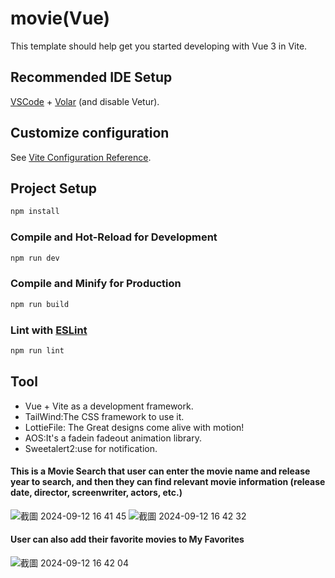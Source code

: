 # movie(Vue)

This template should help get you started developing with Vue 3 in Vite.

## Recommended IDE Setup

[VSCode](https://code.visualstudio.com/) + [Volar](https://marketplace.visualstudio.com/items?itemName=Vue.volar) (and disable Vetur).

## Customize configuration

See [Vite Configuration Reference](https://vitejs.dev/config/).

## Project Setup

```sh
npm install
```

### Compile and Hot-Reload for Development

```sh
npm run dev
```

### Compile and Minify for Production

```sh
npm run build
```

### Lint with [ESLint](https://eslint.org/)

```sh
npm run lint
```

## Tool
- Vue + Vite as a development framework.
- TailWind:The CSS framework to use it.
- LottieFile: The Great designs come alive with motion!
- AOS:It's a fadein fadeout animation library.
- Sweetalert2:use for notification.

#### This is a Movie Search that user can enter the movie name and release year to search, and then they can find relevant movie information (release date, director, screenwriter, actors, etc.)
![截圖 2024-09-12 16 41 45](https://github.com/user-attachments/assets/65ef412b-d059-4030-a3d2-815108883f30)
![截圖 2024-09-12 16 42 32](https://github.com/user-attachments/assets/1757ae74-9c94-4f99-8e43-62b5c466cf52)


#### User can also add their favorite movies to My Favorites
![截圖 2024-09-12 16 42 04](https://github.com/user-attachments/assets/0c393337-119b-4fc8-a172-5e8e27a8e3f3)

